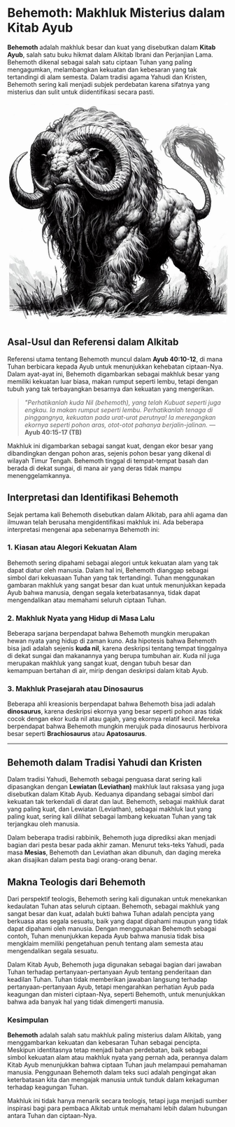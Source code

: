 # Behemoth: Makhluk Misterius dalam Kitab Ayub

**Behemoth** adalah makhluk besar dan kuat yang disebutkan dalam **Kitab Ayub**, salah satu buku hikmat dalam Alkitab Ibrani dan Perjanjian Lama. Behemoth dikenal sebagai salah satu ciptaan Tuhan yang paling mengagumkan, melambangkan kekuatan dan kebesaran yang tak tertandingi di alam semesta. Dalam tradisi agama Yahudi dan Kristen, Behemoth sering kali menjadi subjek perdebatan karena sifatnya yang misterius dan sulit untuk diidentifikasi secara pasti.

![Ilustrasi Gambar Makhluk Mitologi Behemoth](konten/img/makhluk_mitologi/behemoth.jpg)

## Asal-Usul dan Referensi dalam Alkitab

Referensi utama tentang Behemoth muncul dalam **Ayub 40:10-12**, di mana Tuhan berbicara kepada Ayub untuk menunjukkan kehebatan ciptaan-Nya. Dalam ayat-ayat ini, Behemoth digambarkan sebagai makhluk besar yang memiliki kekuatan luar biasa, makan rumput seperti lembu, tetapi dengan tubuh yang tak terbayangkan besarnya dan kekuatan yang mengerikan.

> *"Perhatikanlah kuda Nil (*behemoth*), yang telah Kubuat seperti juga engkau. Ia makan rumput seperti lembu.*
> *Perhatikanlah tenaga di pinggangnya, kekuatan pada urat-urat perutnya!*
> *Ia meregangkan ekornya seperti pohon aras, otot-otot pahanya berjalin-jalinan.*
> — **Ayub 40:15-17 (TB)**

Makhluk ini digambarkan sebagai sangat kuat, dengan ekor besar yang dibandingkan dengan pohon aras, sejenis pohon besar yang dikenal di wilayah Timur Tengah. Behemoth tinggal di tempat-tempat basah dan berada di dekat sungai, di mana air yang deras tidak mampu menenggelamkannya.

## Interpretasi dan Identifikasi Behemoth

Sejak pertama kali Behemoth disebutkan dalam Alkitab, para ahli agama dan ilmuwan telah berusaha mengidentifikasi makhluk ini. Ada beberapa interpretasi mengenai apa sebenarnya Behemoth ini:

### 1. Kiasan atau Alegori Kekuatan Alam

Behemoth sering dipahami sebagai alegori untuk kekuatan alam yang tak dapat diatur oleh manusia. Dalam hal ini, Behemoth dianggap sebagai simbol dari kekuasaan Tuhan yang tak tertandingi. Tuhan menggunakan gambaran makhluk yang sangat besar dan kuat untuk menunjukkan kepada Ayub bahwa manusia, dengan segala keterbatasannya, tidak dapat mengendalikan atau memahami seluruh ciptaan Tuhan.

### 2. Makhluk Nyata yang Hidup di Masa Lalu

Beberapa sarjana berpendapat bahwa Behemoth mungkin merupakan hewan nyata yang hidup di zaman kuno. Ada hipotesis bahwa Behemoth bisa jadi adalah sejenis **kuda nil**, karena deskripsi tentang tempat tinggalnya di dekat sungai dan makanannya yang berupa tumbuhan air. Kuda nil juga merupakan makhluk yang sangat kuat, dengan tubuh besar dan kemampuan bertahan di air, mirip dengan deskripsi dalam kitab Ayub.

### 3. Makhluk Prasejarah atau Dinosaurus

Beberapa ahli kreasionis berpendapat bahwa Behemoth bisa jadi adalah **dinosaurus**, karena deskripsi ekornya yang besar seperti pohon aras tidak cocok dengan ekor kuda nil atau gajah, yang ekornya relatif kecil. Mereka berpendapat bahwa Behemoth mungkin merujuk pada dinosaurus herbivora besar seperti **Brachiosaurus** atau **Apatosaurus**.

---

## Behemoth dalam Tradisi Yahudi dan Kristen

Dalam tradisi Yahudi, Behemoth sebagai penguasa darat sering kali dipasangkan dengan **Lewiatan (Leviathan)** makhluk laut raksasa yang juga disebutkan dalam Kitab Ayub. Keduanya dipandang sebagai simbol dari kekuatan tak terkendali di darat dan laut. Behemoth, sebagai makhluk darat yang paling kuat, dan Lewiatan (Leviathan), sebagai makhluk laut yang paling kuat, sering kali dilihat sebagai lambang kekuatan Tuhan yang tak terjangkau oleh manusia.

Dalam beberapa tradisi rabbinik, Behemoth juga diprediksi akan menjadi bagian dari pesta besar pada akhir zaman. Menurut teks-teks Yahudi, pada masa **Mesias**, Behemoth dan Leviathan akan dibunuh, dan daging mereka akan disajikan dalam pesta bagi orang-orang benar.

## Makna Teologis dari Behemoth

Dari perspektif teologis, Behemoth sering kali digunakan untuk menekankan kedaulatan Tuhan atas seluruh ciptaan. Behemoth, sebagai makhluk yang sangat besar dan kuat, adalah bukti bahwa Tuhan adalah pencipta yang berkuasa atas segala sesuatu, baik yang dapat dipahami maupun yang tidak dapat dipahami oleh manusia. Dengan menggunakan Behemoth sebagai contoh, Tuhan menunjukkan kepada Ayub bahwa manusia tidak bisa mengklaim memiliki pengetahuan penuh tentang alam semesta atau mengendalikan segala sesuatu.

Dalam Kitab Ayub, Behemoth juga digunakan sebagai bagian dari jawaban Tuhan terhadap pertanyaan-pertanyaan Ayub tentang penderitaan dan keadilan Tuhan. Tuhan tidak memberikan jawaban langsung terhadap pertanyaan-pertanyaan Ayub, tetapi mengarahkan perhatian Ayub pada keagungan dan misteri ciptaan-Nya, seperti Behemoth, untuk menunjukkan bahwa ada banyak hal yang tidak dimengerti manusia.

### Kesimpulan

**Behemoth** adalah salah satu makhluk paling misterius dalam Alkitab, yang menggambarkan kekuatan dan kebesaran Tuhan sebagai pencipta. Meskipun identitasnya tetap menjadi bahan perdebatan, baik sebagai simbol kekuatan alam atau makhluk nyata yang pernah ada, perannya dalam Kitab Ayub menunjukkan bahwa ciptaan Tuhan jauh melampaui pemahaman manusia. Penggunaan Behemoth dalam teks suci adalah pengingat akan keterbatasan kita dan mengajak manusia untuk tunduk dalam kekaguman terhadap keagungan Tuhan.

Makhluk ini tidak hanya menarik secara teologis, tetapi juga menjadi sumber inspirasi bagi para pembaca Alkitab untuk memahami lebih dalam hubungan antara Tuhan dan ciptaan-Nya.